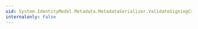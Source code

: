 ```yaml
---
uid: System.IdentityModel.Metadata.MetadataSerializer.ValidateSigningCredential(System.IdentityModel.Tokens.SigningCredentials)
internalonly: False
---
```

